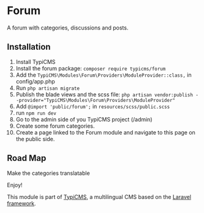 # Forum

A forum with categories, discussions and posts.

## Installation

1. Install TypiCMS
2. Install the forum package: ```composer require typicms/forum```
3. Add the ```TypiCMS\Modules\Forum\Providers\ModuleProvider::class,``` in config/app.php
4. Run ```php artisan migrate```
5. Publish the blade views and the scss file: ```php artisan vendor:publish --provider="TypiCMS\Modules\Forum\Providers\ModuleProvider"```
6. Add ```@import 'public/forum';``` in ```resources/scss/public.scss```
7. run ```npm run dev```
8. Go to the admin side of you TypiCMS project (/admin)
9. Create some forum categories.
10. Create a page linked to the Forum module and navigate to this page on the public side.

## Road Map

Make the categories translatable

Enjoy!

This module is part of [TypiCMS](https://github.com/TypiCMS/Base), a multilingual CMS based on the [Laravel framework](https://github.com/laravel/framework).
